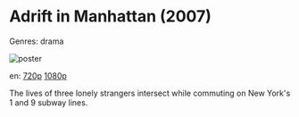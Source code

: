 # Adrift in Manhattan (2007)

Genres: drama

![poster](http://image.tmdb.org/t/p/w500/6vBkp15e2BUbxqkv3psnlxPAUoV.jpg)

en:
  [720p](magnet:?xt=urn:btih:87B5D1FD9B73EDA48334217E8B2BE544A8CBA005&tr=udp://glotorrents.pw:6969/announce&tr=udp://tracker.opentrackr.org:1337/announce&tr=udp://torrent.gresille.org:80/announce&tr=udp://tracker.openbittorrent.com:80&tr=udp://tracker.coppersurfer.tk:6969&tr=udp://tracker.leechers-paradise.org:6969&tr=udp://p4p.arenabg.ch:1337&tr=udp://tracker.internetwarriors.net:1337)
  [1080p](magnet:?xt=urn:btih:ED8AA4EE101C9782B06F053B440E867EE264D42D&tr=udp://glotorrents.pw:6969/announce&tr=udp://tracker.opentrackr.org:1337/announce&tr=udp://torrent.gresille.org:80/announce&tr=udp://tracker.openbittorrent.com:80&tr=udp://tracker.coppersurfer.tk:6969&tr=udp://tracker.leechers-paradise.org:6969&tr=udp://p4p.arenabg.ch:1337&tr=udp://tracker.internetwarriors.net:1337)
  


The lives of three lonely strangers intersect while commuting on New York's 1 and 9 subway lines.